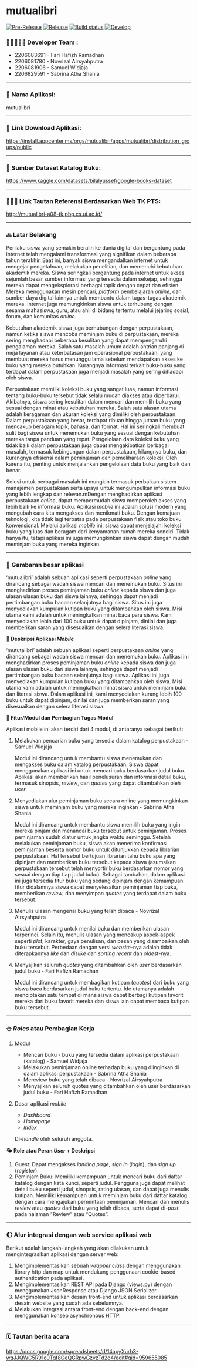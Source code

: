 # mutualibri

[![Pre-Release](https://github.com/mutualibri/mutualibri/actions/workflows/pre-release.yml/badge.svg)](https://github.com/mutualibri/mutualibri/actions/workflows/pre-release.yml)
[![Release](https://github.com/mutualibri/mutualibri/actions/workflows/release.yml/badge.svg)](https://github.com/mutualibri/mutualibri/actions/workflows/release.yml)
[![Build status](https://build.appcenter.ms/v0.1/apps/d98657ab-c206-4a95-a945-454f014278fd/branches/main/badge)](https://appcenter.ms)
[![Develop](https://github.com/mutualibri/mutualibri/actions/workflows/deploy.yml/badge.svg)](https://github.com/mutualibri/mutualibri/actions/workflows/deploy.yml)

### 👩🏻🧔🏻‍♂️ Developer Team :
* 2206083691 - Fari Hafizh Ramadhan
* 2206081780 - Novrizal Airsyahputra
* 2206081906 - Samuel Widjaja
* 2206829591 - Sabrina Atha Shania

---

### 📒 Nama Aplikasi:
mutualibri

---

### 🤖 Link Download Aplikasi:
https://install.appcenter.ms/orgs/mutualibri/apps/mutualibri/distribution_groups/public

---

### 🔗 Sumber Dataset Katalog Buku:
https://www.kaggle.com/datasets/bilalyussef/google-books-dataset

---

### 🧑🏻‍💻 Link Tautan Referensi Berdasarkan Web TK PTS:
http://mutualibri-a08-tk.pbp.cs.ui.ac.id/

---

### 🔙 Latar Belakang

Perilaku siswa yang semakin beralih ke dunia digital dan bergantung pada internet telah mengalami transformasi yang signifikan dalam beberapa tahun terakhir. Saat ini, banyak siswa mengandalkan internet untuk mengejar pengetahuan, melakukan penelitian, dan memenuhi kebutuhan akademik mereka. Siswa seringkali bergantung pada internet untuk akses sejumlah besar sumber informasi yang tersedia dalam sekejap, sehingga mereka dapat mengeksplorasi berbagai topik dengan cepat dan efisien. Mereka menggunakan mesin pencari, _platform_ pembelajaran _online_, dan sumber daya digital lainnya untuk membantu dalam tugas-tugas akademik mereka. Internet juga memungkinkan siswa untuk terhubung dengan sesama mahasiswa, guru, atau ahli di bidang tertentu melalui jejaring sosial, forum, dan komunitas _online_.

Kebutuhan akademik siswa juga berhubungan dengan perpustakaan, namun ketika siswa mencoba meminjam buku di perpustakaan, mereka sering menghadapi beberapa kesulitan yang dapat mempengaruhi pengalaman mereka. Salah satu masalah umum adalah antrian panjang di meja layanan atau keterbatasan jam operasional perpustakaan, yang membuat mereka harus menunggu lama sebelum mendapatkan akses ke buku yang mereka butuhkan. Kurangnya informasi terkait buku-buku yang terdapat dalam perpustakaan juga menjadi masalah yang sering dihadapi oleh siswa. 

Perpustakaan memiliki koleksi buku yang sangat luas, namun informasi tentang buku-buku tersebut tidak selalu mudah diakses atau diperbarui. Akibatnya, siswa sering kesulitan dalam mencari dan memilih buku yang sesuai dengan minat atau kebutuhan mereka. Salah satu alasan utama adalah keragaman dan ukuran koleksi yang dimiliki oleh perpustakaan. Dalam perpustakaan yang besar, terdapat ribuan hingga jutaan buku yang mencakup beragam topik, bahasa, dan format. Hal ini seringkali membuat sulit bagi siswa untuk menemukan buku yang sesuai dengan kebutuhan mereka tanpa panduan yang tepat. Pengelolaan data koleksi buku yang tidak baik dalam perpustakaan juga dapat mengakibatkan berbagai masalah, termasuk kebingungan dalam perpustakaan, hilangnya buku, dan kurangnya efisiensi dalam peminjaman dan pemeliharaan koleksi. Oleh karena itu, penting untuk menjalankan pengelolaan data buku yang baik dan benar.

Solusi untuk berbagai masalah ini mungkin termasuk perbaikan sistem manajemen perpustakaan serta upaya untuk mengumpulkan informasi buku yang lebih lengkap dan relevan.mDengan menghadirkan aplikasi perpustakaan _online_, dapat mempermudah siswa memperoleh akses yang lebih baik ke informasi buku. Aplikasi _mobile_ ini adalah solusi modern yang mengubah cara kita mengakses dan menikmati buku. Dengan kemajuan teknologi, kita tidak lagi terbatas pada perpustakaan fisik atau toko buku konvensional. Melalui aplikasi _mobile_ ini, siswa dapat menjelajahi koleksi buku yang luas dan beragam dari kenyamanan rumah mereka sendiri. Tidak hanya itu, tetapi aplikasi ini juga memungkinkan siswa dapat dengan mudah meminjam buku yang mereka inginkan.

---

### 📱 Gambaran besar aplikasi

‘mutualibri’ adalah sebuah aplikasi seperti perpustakaan _online_ yang dirancang sebagai wadah siswa mencari dan menemukan buku. Situs ini menghadirkan proses peminjaman buku _online_ kepada siswa dan juga ulasan ulasan buku dari siswa lainnya, sehingga dapat menjadi pertimbangan buku bacaan selanjutnya bagi siswa. Situs ini juga menyediakan kumpulan kutipan buku yang ditambahkan oleh siswa. Misi utama kami adalah untuk meningkatkan minat baca para siswa. Kami menyediakan lebih dari 100 buku untuk dapat dipinjam, dinilai dan juga memberikan saran yang disesuaikan dengan selera literasi siswa.

**📲 Deskripsi Aplikasi _Mobile_**

‘mututalibri’ adalah sebuah aplikasi seperti perpustakaan _online_ yang dirancang sebagai wadah siswa mencari dan menemukan buku. Aplikasi ini menghadirkan proses peminjaman buku _online_ kepada siswa dan juga ulasan ulasan buku dari siswa lainnya, sehingga dapat menjadi pertimbangan buku bacaan selanjutnya bagi siswa. Aplikasi ini juga menyediakan kumpulan kutipan buku yang ditambahkan oleh siswa. Misi utama kami adalah untuk meningkatkan minat siswa untuk meminjam buku dan literasi siswa. Dalam aplikasi ini, kami menyediakan kurang lebih 100 buku untuk dapat dipinjam, dinilai dan juga memberikan saran yang disesuaikan dengan selera literasi siswa.

**💫 Fitur/Modul dan Pembagian Tugas Modul**

Aplikasi mobile ini akan terdiri dari 4 modul, di antaranya sebagai berikut:
1. Melakukan pencarian buku yang tersedia dalam katalog perpustakaan - Samuel Widjaja

    Modul ini dirancang untuk membantu siswa menemukan dan mengakses buku dalam katalog perpustakaan. Siswa dapat menggunakan aplikasi ini untuk mencari buku berdasarkan judul buku. Aplikasi akan memberikan hasil penelusuran dan informasi detail buku, termasuk sinopsis, _review_, dan _quotes_ yang dapat ditambahkan oleh _user_. 

2. Menyediakan alur peminjaman buku secara online yang memungkinkan siswa untuk meminjam buku yang mereka inginkan - Sabrina Atha Shania

    Modul ini dirancang untuk membantu siswa memilih buku yang ingin mereka pinjam dan menandai buku tersebut untuk peminjaman. Proses peminjaman sudah diatur untuk jangka waktu seminggu. Setelah melakukan peminjaman buku, siswa akan menerima konfirmasi peminjaman beserta nomor buku untuk ditunjukkan kepada librarian perpustakaan. Hal tersebut bertujuan librarian tahu buku apa yang dipinjam dan memberikan buku tersebut kepada siswa (asumsikan perpustakaan tersebut telah menyortir buku berdasarkan nomor yang sesuai dengan tiap tiap judul buku). Sebagai tambahan, dalam aplikasi ini juga tersedia fitur buku yang sedang dipinjam dengan kemampuan fitur didalamnya siswa dapat menyelesaikan peminjaman tiap buku, memberikan _review_, dan menyimpan _quotes_ yang terdapat dalam buku tersebut. 

3. Menulis ulasan mengenai buku yang telah dibaca - Novrizal Airsyahputra

    Modul ini dirancang untuk menilai buku dan memberikan ulasan terperinci. Selain itu, menulis ulasan yang mencakup aspek-aspek seperti _plot_, karakter, gaya penulisan, dan pesan yang disampaikan oleh buku tersebut. Perbedaan dengan versi _website_-nya adalah tidak diterapkannya _like_ dan _dislike_ dan _sorting recent_ dan _oldest_-nya.

4. Menyajikan seluruh _quotes_ yang ditambahkan oleh _user_ berdasarkan judul buku - Fari Hafizh Ramadhan

    Modul ini dirancang untuk membagikan kutipan (_quotes_) dari buku yang siswa baca berdasarkan judul buku tertentu. Ide utamanya adalah menciptakan satu tempat di mana siswa dapat berbagi kutipan favorit mereka dari buku favorit mereka dan siswa lain dapat membaca kutipan buku tersebut.

---

### ⛄ _Roles_ atau Pembagian Kerja

1. Modul
    * Mencari buku - buku yang tersedia dalam aplikasi perpustakaan (katalog) - Samuel Widjaja
    * Melakukan peminjaman online terhadap buku yang diinginkan di dalam aplikasi perpustakaan - Sabrina Atha Shania
    * Mereview buku yang telah dibaca - Novrizal Airsyahputra
    * Menyajikan seluruh quotes yang ditambahkan oleh user berdasarkan judul buku - Fari Hafizh Ramadhan
    
2. Dasar aplikasi _mobile_
    * _Dashboard_
    * _Homepage_
    * _Index_
	
    Di-_handle_ oleh seluruh anggota.

**🌤️ Role atau Peran _User_ + Deskripsi**

1. Guest: Dapat mengakses _landing page_, _sign in_ (_login_), dan _sign up_ (_register_).
2. Peminjam Buku: Memiliki kemampuan untuk mencari buku dari daftar katalog dengan kata kunci, seperti judul. Pengguna juga dapat melihat detail buku seperti judul, sinopsis, rating ulasan, dan dapat juga menulis kutipan. Memiliki kemampuan untuk meminjam buku dari daftar katalog dengan cara mengajukan permintaan peminjaman. Mencari dan menulis _review_ atau _quotes_ dari buku yang telah dibaca, serta dapat di-_post_ pada halaman "Review" atau “Quotes”. 

---

### 🌔 Alur integrasi dengan web service aplikasi web

Berikut adalah langkah-langkah yang akan dilakukan untuk mengintegrasikan aplikasi dengan server web:
1. Mengimplementasikan sebuah _wrapper class_ dengan menggunakan library http dan map untuk mendukung penggunaan cookie-based authentication pada aplikasi.
2. Mengimplementasikan REST API pada Django (views.py) dengan menggunakan JsonResponse atau Django JSON Serializer.
3. Mengimplementasikan desain front-end untuk aplikasi berdasarkan desain website yang sudah ada sebelumnya.
4. Melakukan integrasi antara front-end dengan back-end dengan menggunakan konsep asynchronous HTTP.

---

### 🗓️ Tautan berita acara
https://docs.google.com/spreadsheets/d/14apyXurh3-wqJJQWC5R91c0Tqf8GeQGRpwGzvzTd2o4/edit#gid=959655085
